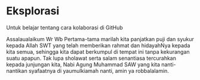 # Eksplorasi

Untuk belajar tentang cara kolaborasi di GitHub

Assalaualaikum Wr Wb
Pertama-tama marilah kita panjatkan puji dan syukur kepada Allah SWT yang telah memberikan rahmat dan hidayahNya kepada kita semua, sehingga kita dapat berkumpul di tempat ini tanpa kekurangan suatu apapun. Tak lupa sholawat serta salam senantiasa tercurahkan kepada junjungan kita, Nabi Agung Muhammad SAW yang kita nanti-nantikan syafaatnya di yaumulkiamah nanti, amin ya robbalalamin.
